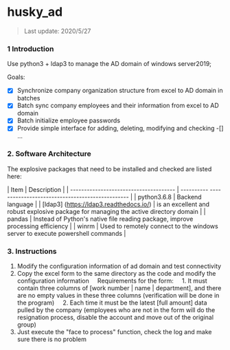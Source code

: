 <!--
 * @Author: randolph
 * @Date: 2020-05-27 14:30:31
 * @LastEditors: randolph
 * @LastEditTime: 2020-05-27 15:16:35
 * @version: 1.0
 * @Contact: cyg0504@outlook.com
 * @Descripttion: 
--> 
# husky_ad

> Last update: 2020/5/27

### 1 Introduction

Use python3 + ldap3 to manage the AD domain of windows server2019;

Goals: 

-[x] Synchronize company organization structure from excel to AD domain in batches
-[x] Batch sync company employees and their information from excel to AD domain
-[x] Batch initialize employee passwords
-[x] Provide simple interface for adding, deleting, modifying and checking
-[] ...

### 2. Software Architecture

The explosive packages that need to be installed and checked are listed here:

| Item | Description |
| -------------------------------------- | ---------- ------------------------------------------------ |
| python3.6.8 | Backend language |
| [ldap3] (https://ldap3.readthedocs.io/) | is an excellent and robust explosive package for managing the active directory domain |
| pandas | Instead of Python's native file reading package, improve processing efficiency |
| winrm | Used to remotely connect to the windows server to execute powershell commands |

### 3. Instructions

1. Modify the configuration information of ad domain and test connectivity
2. Copy the excel form to the same directory as the code and modify the configuration information
    Requirements for the form:
    1. It must contain three columns of [work number | name | department], and there are no empty values ​​in these three columns (verification will be done in the program)
    2. Each time it must be the latest [full amount] data pulled by the company (employees who are not in the form will do the resignation process, disable the account and move out of the original group)
3. Just execute the "face to process" function, check the log and make sure there is no problem